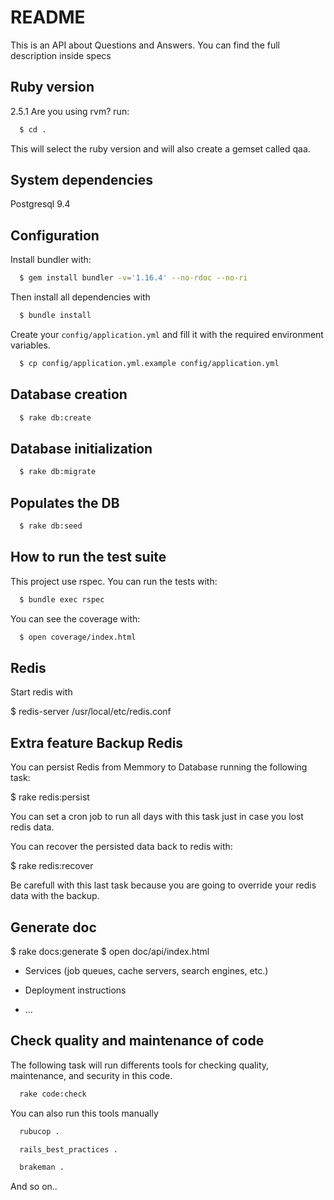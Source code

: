# README

This is an API about Questions and Answers. You can find the full description inside specs

## Ruby version


2.5.1
Are you using rvm?
run:
```bash
  $ cd .
```
This will select the ruby version and will also create a gemset called qaa.

## System dependencies
  Postgresql 9.4

## Configuration


Install bundler with:
```bash
  $ gem install bundler -v='1.16.4' --no-rdoc --no-ri
```
Then install all dependencies with
```bash
  $ bundle install
```

Create your `config/application.yml` and fill it with the required environment variables.
```bash
  $ cp config/application.yml.example config/application.yml
```

## Database creation
```bash
  $ rake db:create
```

## Database initialization
```bash
  $ rake db:migrate
```

## Populates the DB
```bash
  $ rake db:seed
```

## How to run the test suite
This project use rspec. You can run the tests with:
```bash
  $ bundle exec rspec
```
You can see the coverage with:
```bash
  $ open coverage/index.html
```

## Redis

Start redis with

$ redis-server /usr/local/etc/redis.conf


## Extra feature Backup Redis

You can persist Redis from Memmory to Database running the following task:

$ rake redis:persist

You can set a cron job to run all days with this task just in case you lost redis data.

You can recover the persisted data back to redis with:

$ rake redis:recover

Be carefull with this last task because you are going to override your redis data with the backup.


## Generate doc

$ rake docs:generate
$ open doc/api/index.html

* Services (job queues, cache servers, search engines, etc.)

* Deployment instructions

* ...


## Check quality and maintenance of code


The following task will run differents tools for checking quality, maintenance, and security in this code.


```sh
  rake code:check
```


You can also run this tools manually


```sh
  rubucop .
```


```sh
  rails_best_practices .
```


```sh
  brakeman .
```


And so on..
